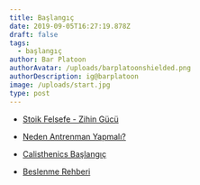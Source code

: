 ```yaml
---
title: Başlangıç
date: 2019-09-05T16:27:19.878Z
draft: false
tags:
  - başlangıç
author: Bar Platoon
authorAvatar: /uploads/barplatoonshielded.png
authorDescription: ig@barplatoon
image: /uploads/start.jpg
type: post
---
```

* [Stoik Felsefe - Zihin Gücü](https://www.barplatoon.com/stoik-felsefe-zihin-kontrol%C3%BC/)



* [Neden Antrenman Yapmalı?](https://www.barplatoon.com/neden-antrenman-yapmal%C4%B1/)



* [Calisthenics Başlangıç](https://www.barplatoon.com/calisthenics-ba%C5%9Flang%C4%B1%C3%A7/)



* [Beslenme Rehberi](https://www.barplatoon.com/beslenme-rehberi/)
